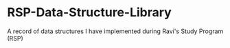 # RSP-Data-Structure-Library
A record of data structures I have implemented during Ravi's Study Program (RSP)
